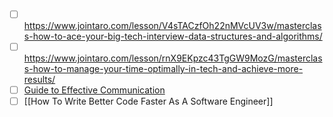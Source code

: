 - [ ] https://www.jointaro.com/lesson/V4sTACzfOh22nMVcUV3w/masterclass-how-to-ace-your-big-tech-interview-data-structures-and-algorithms/
- [ ] https://www.jointaro.com/lesson/rnX9EKpzc43TgGW9MozG/masterclass-how-to-manage-your-time-optimally-in-tech-and-achieve-more-results/
- [ ] [Guide to Effective Communication](https://www.jointaro.com/playlist/hVdLQQzfslaYarLSCmmy/)
- [ ] [[How To Write Better Code Faster As A Software Engineer]]